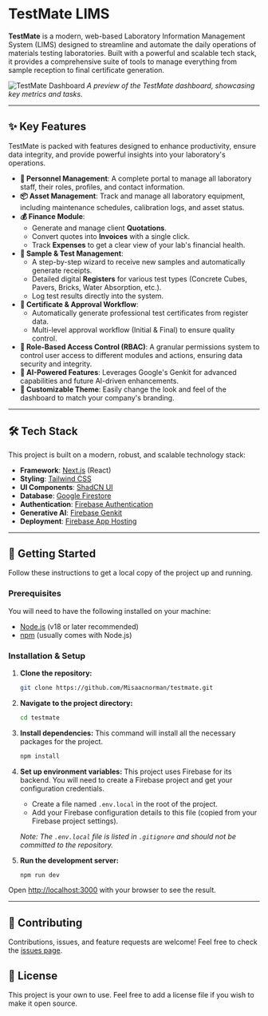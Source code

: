 # TestMate LIMS

**TestMate** is a modern, web-based Laboratory Information Management System (LIMS) designed to streamline and automate the daily operations of materials testing laboratories. Built with a powerful and scalable tech stack, it provides a comprehensive suite of tools to manage everything from sample reception to final certificate generation.

![TestMate Dashboard](https://picsum.photos/seed/dashboard/1200/600)
*A preview of the TestMate dashboard, showcasing key metrics and tasks.*

---

## ✨ Key Features

TestMate is packed with features designed to enhance productivity, ensure data integrity, and provide powerful insights into your laboratory's operations.

-   **👤 Personnel Management**: A complete portal to manage all laboratory staff, their roles, profiles, and contact information.
-   **📦 Asset Management**: Track and manage all laboratory equipment, including maintenance schedules, calibration logs, and asset status.
-   **💰 Finance Module**:
    -   Generate and manage client **Quotations**.
    -   Convert quotes into **Invoices** with a single click.
    -   Track **Expenses** to get a clear view of your lab's financial health.
-   **🧪 Sample & Test Management**:
    -   A step-by-step wizard to receive new samples and automatically generate receipts.
    -   Detailed digital **Registers** for various test types (Concrete Cubes, Pavers, Bricks, Water Absorption, etc.).
    -   Log test results directly into the system.
-   **📜 Certificate & Approval Workflow**:
    -   Automatically generate professional test certificates from register data.
    -   Multi-level approval workflow (Initial & Final) to ensure quality control.
-   **🔐 Role-Based Access Control (RBAC)**: A granular permissions system to control user access to different modules and actions, ensuring data security and integrity.
-   **🤖 AI-Powered Features**: Leverages Google's Genkit for advanced capabilities and future AI-driven enhancements.
-   **🎨 Customizable Theme**: Easily change the look and feel of the dashboard to match your company's branding.

---

## 🛠️ Tech Stack

This project is built on a modern, robust, and scalable technology stack:

-   **Framework**: [Next.js](https://nextjs.org/) (React)
-   **Styling**: [Tailwind CSS](https://tailwindcss.com/)
-   **UI Components**: [ShadCN UI](https://ui.shadcn.com/)
-   **Database**: [Google Firestore](https://firebase.google.com/docs/firestore)
-   **Authentication**: [Firebase Authentication](https://firebase.google.com/docs/auth)
-   **Generative AI**: [Firebase Genkit](https://firebase.google.com/docs/genkit)
-   **Deployment**: [Firebase App Hosting](https://firebase.google.com/docs/app-hosting)

---

## 🚀 Getting Started

Follow these instructions to get a local copy of the project up and running.

### Prerequisites

You will need to have the following installed on your machine:
-   [Node.js](https://nodejs.org/) (v18 or later recommended)
-   [npm](https://www.npmjs.com/) (usually comes with Node.js)

### Installation & Setup

1.  **Clone the repository:**
    ```bash
    git clone https://github.com/Misaacnorman/testmate.git
    ```

2.  **Navigate to the project directory:**
    ```bash
    cd testmate
    ```

3.  **Install dependencies:**
    This command will install all the necessary packages for the project.
    ```bash
    npm install
    ```

4.  **Set up environment variables:**
    This project uses Firebase for its backend. You will need to create a Firebase project and get your configuration credentials.
    - Create a file named `.env.local` in the root of the project.
    - Add your Firebase configuration details to this file (copied from your Firebase project settings).

    *Note: The `.env.local` file is listed in `.gitignore` and should not be committed to the repository.*

5.  **Run the development server:**
    ```bash
    npm run dev
    ```

Open [http://localhost:3000](http://localhost:3000) with your browser to see the result.

---

## 🤝 Contributing

Contributions, issues, and feature requests are welcome! Feel free to check the [issues page](https://github.com/Misaacnorman/testmate/issues).

## 📄 License

This project is your own to use. Feel free to add a license file if you wish to make it open source.
